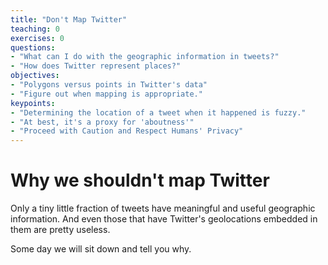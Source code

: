 ```yaml
---
title: "Don't Map Twitter"
teaching: 0
exercises: 0
questions:
- "What can I do with the geographic information in tweets?"
- "How does Twitter represent places?"
objectives:
- "Polygons versus points in Twitter's data"
- "Figure out when mapping is appropriate."
keypoints:
- "Determining the location of a tweet when it happened is fuzzy."
- "At best, it's a proxy for 'aboutness'" 
- "Proceed with Caution and Respect Humans' Privacy"
---
```


# Why we shouldn't map Twitter

Only a tiny little fraction of tweets have meaningful
and useful geographic information. And even those that have
Twitter's geolocations embedded in them are pretty useless.

Some day we will sit down and tell you why.
